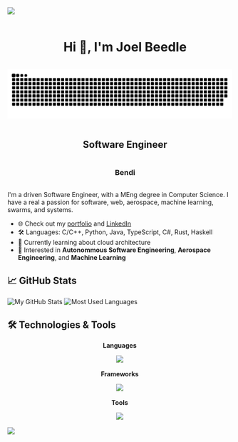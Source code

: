 <!--horizontal divider-->
<img src="https://user-images.githubusercontent.com/73097560/115834477-dbab4500-a447-11eb-908a-139a6edaec5c.gif">

<div id="user-content-toc">
  <ul align="center">
    <summary><h1 style="display: inline-block">Hi 👋, I'm Joel Beedle</h1></summary>
  </ul>
</div>
<div align="center">
    <img src="https://github.com/1999AZZAR/1999AZZAR/blob/readme/resources/grid-snake.svg" alt="snake">
</div>

<div id="user-content-toc">
  <ul align="center">
    <summary><h2 style="display: inline-block">Software Engineer</h2></summary>
    <summary><h3 style="display: inline-block">Bendi</h3></summary>
  </ul>
</div>



I'm a driven Software Engineer, with a MEng degree in Computer Science. I have a real a passion for software, web, aerospace, machine learning, swarms, and systems.

- 🌐 Check out my [portfolio](http://www.joelbeedle.net) and [LinkedIn](https://www.linkedin.com/in/joel-beedle-163411215/)
- 🛠️ Languages: C/C++, Python, Java, TypeScript, C#, Rust, Haskell
- 🧠 Currently learning about cloud architecture
- 🚀 Interested in **Autonommous Software Engineering**, **Aerospace Engineering**, and **Machine Learning**

## 📈 GitHub Stats

![My GitHub Stats](https://github-readme-stats-omega-silk-72.vercel.app/api?username=joelbeedle&show_icons=true&theme=tokyonight)
![Most Used Languages](https://github-readme-stats-omega-silk-72.vercel.app/api/top-langs/?username=joelbeedle&theme=tokyonight&hide_border=false&no-bg=true&no-frame=true&langs_count=10&layout=compact&exclude_repo=year1)

## 🛠️ Technologies & Tools

<p align="center"><b>Languages</b></p>
<p align="center">
  <a href="https://skillicons.dev">
    <img src="https://skillicons.dev/icons?i=c,cpp,py,java,ts,cs,rust,go&perline=14" />
  </a>
</p>

<p align="center"><b>Frameworks</b></p>
<p align="center">
  <a href="https://skillicons.dev">
    <img src="https://skillicons.dev/icons?i=pytorch,tensorflow,spring,django,dotnet,react,nextjs,express&perline=14" />
  </a>
</p>

<p align="center"><b>Tools</b></p>
<p align="center">
  <a href="https://skillicons.dev">
    <img src="https://skillicons.dev/icons?i=git,androidstudio,docker,aws,gcp,vim,vscode,visualstudio,mysql,postgres,postman,cloudfare" />
  </a>
</p>
<!--horizontal divider-->
<img src="https://user-images.githubusercontent.com/73097560/115834477-dbab4500-a447-11eb-908a-139a6edaec5c.gif">


